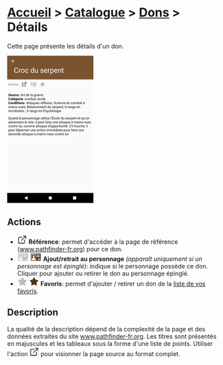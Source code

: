 # [Accueil](..) > [Catalogue](../navigation) > [Dons](feats.md) > Détails

Cette page présente les détails d'un don.

<a href="../../images/catalog/feat-details.png"><img src="../../images/catalog/feat-details_small.jpg" title="Détails d'un don"/></a>

## Actions

* ![](../../images/icons/reference.png)
**Référence**: permet d'accéder à la page de référence (www.pathfinder-fr.org) 
pour ce don.
* ![](../../images/icons/addtocharacter-off.png) ![](../../images/icons/addtocharacter-on.png)
**Ajout/retrait au personnage** _(apparaît uniquement si un personnage est épinglé)_: indique si le 
personnage possède ce don. Cliquer pour ajouter ou retirer le don au personnage épinglé. 
* ![](../../images/icons/favorite-off.png) ![](../../images/icons/favorite-on.png)
**Favoris**: permet d'ajouter / retirer un don de la [liste de vos favoris](favorites.md). 

## Description

La qualité de la description dépend de la complexité de la page et des données extraites du site
www.pathfinder-fr.org. Les titres sont présentés en majuscules et les tableaux sous la forme d'une
liste de points. Utiliser l'action ![](../../images/icons/reference.png) pour visionner la page
source au format complet.
